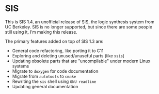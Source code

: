 # SIS

This is SIS 1.4, an unofficial release of SIS, the logic synthesis system
from UC Berkeley.  SIS is no longer supported, but since there are some people still using it, I'm making this release.

The primary features added on top of SIS 1.3 are:
- General code refactoring, like porting it to C11
- Exploring and deleting unused/unuseful parts (like `xsis`)
- Updating obsolete parts that are "uncompilable" under modern Linux systems
- Migrate to `doxygen` for code documentation
- Migrate from `autotools` to `cmake`
- Rewriting the `sis` shell using `GNU readline`
- Updating general documentation